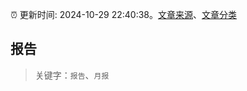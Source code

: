 :alarm_clock: 更新时间: 2024-10-29 22:40:38。[文章来源](/README.md)、[文章分类](/TAGS.md)

## 报告


> 关键字：`报告`、`月报`



